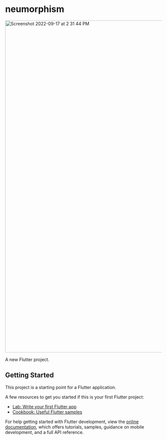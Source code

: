 # neumorphism
<img width="1064" alt="Screenshot 2022-09-17 at 2 31 44 PM" src="https://user-images.githubusercontent.com/55250483/190848040-46241035-f10b-40a4-b992-60fae3bd6e4f.png">


A new Flutter project.

## Getting Started

This project is a starting point for a Flutter application.

A few resources to get you started if this is your first Flutter project:

- [Lab: Write your first Flutter app](https://docs.flutter.dev/get-started/codelab)
- [Cookbook: Useful Flutter samples](https://docs.flutter.dev/cookbook)

For help getting started with Flutter development, view the
[online documentation](https://docs.flutter.dev/), which offers tutorials,
samples, guidance on mobile development, and a full API reference.
